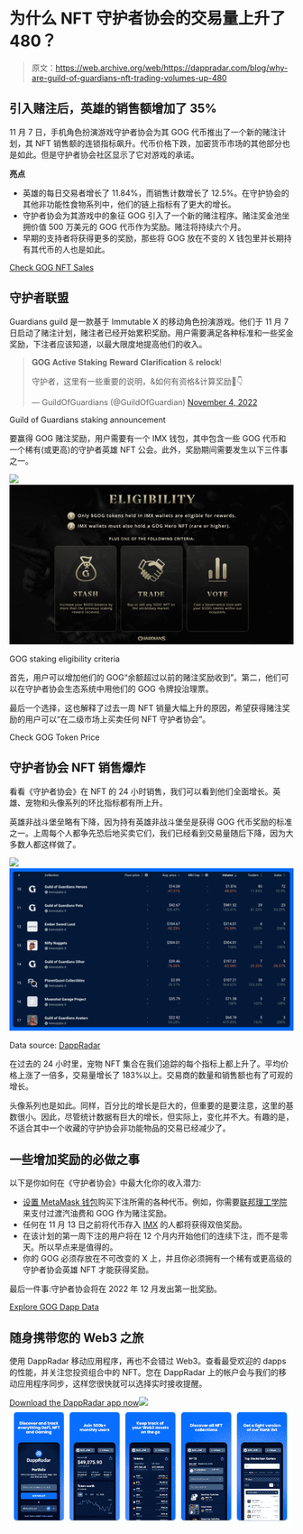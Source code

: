 # 为什么 NFT 守护者协会的交易量上升了 480？

> 原文：<https://web.archive.org/web/https://dappradar.com/blog/why-are-guild-of-guardians-nft-trading-volumes-up-480>

## 引入赌注后，英雄的销售额增加了 35%

11 月 7 日，手机角色扮演游戏守护者协会为其 GOG 代币推出了一个新的赌注计划，其 NFT 销售额的连锁指标飙升。代币价格下跌，加密货币市场的其他部分也是如此。但是守护者协会社区显示了它对游戏的承诺。

**亮点**

*   英雄的每日交易者增长了 11.84%，而销售计数增长了 12.5%。在守护协会的其他非功能性食物系列中，他们的链上指标有了更大的增长。
*   守护者协会为其游戏中的象征 GOG 引入了一个新的赌注程序。赌注奖金池坐拥价值 500 万美元的 GOG 代币作为奖励。赌注将持续六个月。
*   早期的支持者将获得更多的奖励，那些将 GOG 放在不变的 X 钱包里并长期持有其代币的人也是如此。

[Check GOG NFT Sales](https://web.archive.org/web/20230120063746/https://dappradar.com/nft/protocol/immutablex)

## 守护者联盟

Guardians guild 是一款基于 Immutable X 的移动角色扮演游戏。他们于 11 月 7 日启动了赌注计划，赌注者已经开始累积奖励。用户需要满足各种标准和一些奖金奖励，下注者应该知道，以最大限度地提高他们的收入。

> 𝐆𝐎𝐆 𝐀𝐜𝐭𝐢𝐯𝐞 𝐒𝐭𝐚𝐤𝐢𝐧𝐠 𝐑𝐞𝐰𝐚𝐫𝐝 𝐂𝐥𝐚𝐫𝐢𝐟𝐢𝐜𝐚𝐭𝐢𝐨𝐧 & 𝐫𝐞𝐥𝐨𝐜𝐤!
> 
> 守护者，这里有一些重要的说明，&如何有资格&计算奖励🧵👇
> 
> — GuildOfGuardians (@GuildOfGuardian) [November 4, 2022](https://web.archive.org/web/20230120063746/https://twitter.com/GuildOfGuardian/status/1588399763187437568?ref_src=twsrc%5Etfw)

Guild of Guardians staking announcement

要赢得 GOG 赌注奖励，用户需要有一个 IMX 钱包，其中包含一些 GOG 代币和一个稀有(或更高)的守护者英雄 NFT 公会。此外，奖励期间需要发生以下三件事之一。

![](img/2538ef2d8acd5cca20f333930034dc99.png)![](img/49861b93ec94ae9746310552fd65ef86.png)

GOG staking eligibility criteria

首先，用户可以增加他们的 GOG“余额超过以前的赌注奖励收到”。第二，他们可以在守护者协会生态系统中用他们的 GOG 令牌投治理票。

最后一个选择，这也解释了过去一周 NFT 销量大幅上升的原因，希望获得赌注奖励的用户可以“在二级市场上买卖任何 NFT 守护者协会”。

Check GOG Token Price

## 守护者协会 NFT 销售爆炸

看看《守护者协会》在 NFT 的 24 小时销售，我们可以看到他们全面增长。英雄、宠物和头像系列的环比指标都有所上升。

英雄非战斗堡垒略有下降，因为持有英雄非战斗堡垒是获得 GOG 代币奖励的标准之一。上周每个人都争先恐后地买卖它们，我们已经看到交易量随后下降，因为大多数人都这样做了。

![](img/26f1119febbeeaf5e5cba5c36dc16703.png)![](img/e8f6b23e9a21d1dc3b8bddca18ef1cab.png)

Data source: [DappRadar](https://web.archive.org/web/20230120063746/https://dappradar.com/nft/collections/protocol/immutablex)

在过去的 24 小时里，宠物 NFT 集合在我们追踪的每个指标上都上升了。平均价格上涨了一倍多，交易量增长了 183%以上。交易商的数量和销售额也有了可观的增长。

头像系列也是如此。同样，百分比的增长是巨大的，但重要的是要注意，这里的基数很小。因此，尽管统计数据有巨大的增长，但实际上，变化并不大。有趣的是，不适合其中一个收藏的守护协会非功能物品的交易已经减少了。

## 一些增加奖励的必做之事

以下是你如何在《守护者协会》中最大化你的收入潜力:

*   [设置 MetaMask 钱包](https://web.archive.org/web/20230120063746/https://dappradar.com/blog/what-is-metamask)购买下注所需的各种代币。例如，你需要[联邦理工学院](https://web.archive.org/web/20230120063746/https://dappradar.com/hub/token/eth/ETH)来支付过渡汽油费和 GOG 作为赌注奖励。
*   任何在 11 月 13 日之前将代币存入 [IMX](https://web.archive.org/web/20230120063746/https://dappradar.com/hub/token/eth/IMX?from=0xf57e7e7c23978c3caec3c3548e3d615c346e79ff) 的人都将获得双倍奖励。
*   在该计划的第一周下注的用户将在 12 个月内开始他们的连续下注，而不是零天。所以早点来是值得的。
*   你的 GOG 必须存放在不可改变的 X 上，并且你必须拥有一个稀有或更高级的守护者协会英雄 NFT 才能获得奖励。

最后一件事:守护者协会将在 2022 年 12 月发出第一批奖励。

[Explore GOG Dapp Data](https://web.archive.org/web/20230120063746/https://dappradar.com/multichain/games/guild-of-guardians)

## 随身携带您的 Web3 之旅

使用 DappRadar 移动应用程序，再也不会错过 Web3。查看最受欢迎的 dapps 的性能，并关注您投资组合中的 NFT。您在 DappRadar 上的帐户会与我们的移动应用程序同步，这样您很快就可以选择实时接收提醒。

[Download the DappRadar app now](https://web.archive.org/web/20230120063746/https://dappradar.app.link/blog)[](https://web.archive.org/web/20230120063746/https://play.google.com/store/apps/details?id=com.portfolio.dappradar)[![](img/a3634373d68930c5d4e8a7fce618f91f.png)<picture>![](img/3fc9e2034b9efa7dc2292002bdf1f0f7.png)</picture>](https://web.archive.org/web/20230120063746/https://play.google.com/store/apps/details?id=com.portfolio.dappradar)
